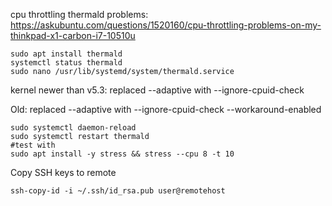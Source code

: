 cpu throttling thermald problems: https://askubuntu.com/questions/1520160/cpu-throttling-problems-on-my-thinkpad-x1-carbon-i7-10510u

```
sudo apt install thermald
systemctl status thermald
sudo nano /usr/lib/systemd/system/thermald.service
```
kernel newer than v5.3:
replaced --adaptive with --ignore-cpuid-check

Old:
replaced --adaptive with --ignore-cpuid-check --workaround-enabled


```
sudo systemctl daemon-reload
sudo systemctl restart thermald
#test with
sudo apt install -y stress && stress --cpu 8 -t 10
```


Copy SSH keys to remote
```
ssh-copy-id -i ~/.ssh/id_rsa.pub user@remotehost
```
